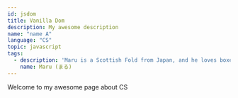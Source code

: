 ```yaml
---
id: jsdom
title: Vanilla Dom
description: My awesome description
name: "name A"
language: "CS"
topic: javascript
tags:
  - description: 'Maru is a Scottish Fold from Japan, and he loves boxes.'
    name: Maru (まる)
---
```


Welcome to my awesome page about  CS

